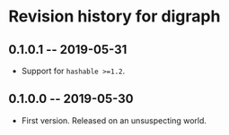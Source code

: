 # Revision history for digraph

## 0.1.0.1 -- 2019-05-31

* Support for `hashable >=1.2`.

## 0.1.0.0 -- 2019-05-30

* First version. Released on an unsuspecting world.
